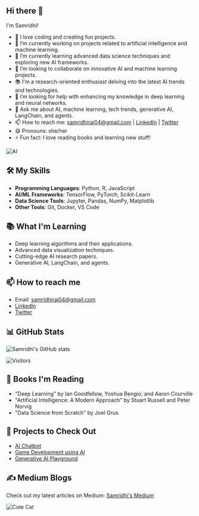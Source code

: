## Hi there 👋

I'm Samridhi!

- 🌸 I love coding and creating fun projects.
- 🔭 I’m currently working on projects related to artificial intelligence and machine learning.
- 🌱 I’m currently learning advanced data science techniques and exploring new AI frameworks.
- 👯 I’m looking to collaborate on innovative AI and machine learning projects.
- 📚 I'm a research-oriented enthusiast delving into the latest AI trends and technologies.
- 🤔 I’m looking for help with enhancing my knowledge in deep learning and neural networks.
- 💬 Ask me about AI, machine learning, tech trends, generative AI, LangChain, and agents.
- 📫 How to reach me: [samridhiraj04@gmail.com](mailto:samridhiraj04@gmail.com) | [LinkedIn](https://www.linkedin.com/in/samridhi-raj-sinha-a96520217/) | [Twitter](https://twitter.com/samisindilemma)
- 😄 Pronouns: she/her
- ⚡ Fun fact: I love reading books and learning new stuff!

![AI](https://media.giphy.com/media/LmNwrBhejkK9EFP504/giphy.gif)

## 🛠️ My Skills
- **Programming Languages**: Python, R, JavaScript
- **AI/ML Frameworks**: TensorFlow, PyTorch, Scikit-Learn
- **Data Science Tools**: Jupyter, Pandas, NumPy, Matplotlib
- **Other Tools**: Git, Docker, VS Code

## 📚 What I'm Learning
- Deep learning algorithms and their applications.
- Advanced data visualization techniques.
- Cutting-edge AI research papers.
- Generative AI, LangChain, and agents.

## 📫 How to reach me
- Email: [samridhiraj04@gmail.com](mailto:samridhiraj04@gmail.com)
- [LinkedIn](https://www.linkedin.com/in/samridhi-raj-sinha-a96520217/)
- [Twitter](https://twitter.com/samisindilemma)

## 📊 GitHub Stats
![Samridhi's GitHub stats](https://github-readme-stats.vercel.app/api?username=sam22ridhi&show_icons=true&theme=radical)

![Visitors](https://visitor-badge.glitch.me/badge?page_id=sam22ridhi.sam22ridhi)

## 📖 Books I'm Reading
- "Deep Learning" by Ian Goodfellow, Yoshua Bengio, and Aaron Courville
- "Artificial Intelligence: A Modern Approach" by Stuart Russell and Peter Norvig
- "Data Science from Scratch" by Joel Grus

## 🌟 Projects to Check Out
- [AI Chatbot](https://github.com/sam22ridhi/aichatbot)
- [Game Development using AI](https://github.com/sam22ridhi/ml-predictive-analytics)
- [Generative AI Playground](https://github.com/sam22ridhi/data-visualization-dashboard)

## ✍️ Medium Blogs
Check out my latest articles on Medium: [Samridhi's Medium](https://medium.com/@samridhiraj04)

![Cute Cat](https://media.giphy.com/media/JIX9t2j0ZTN9S/giphy.gif)

